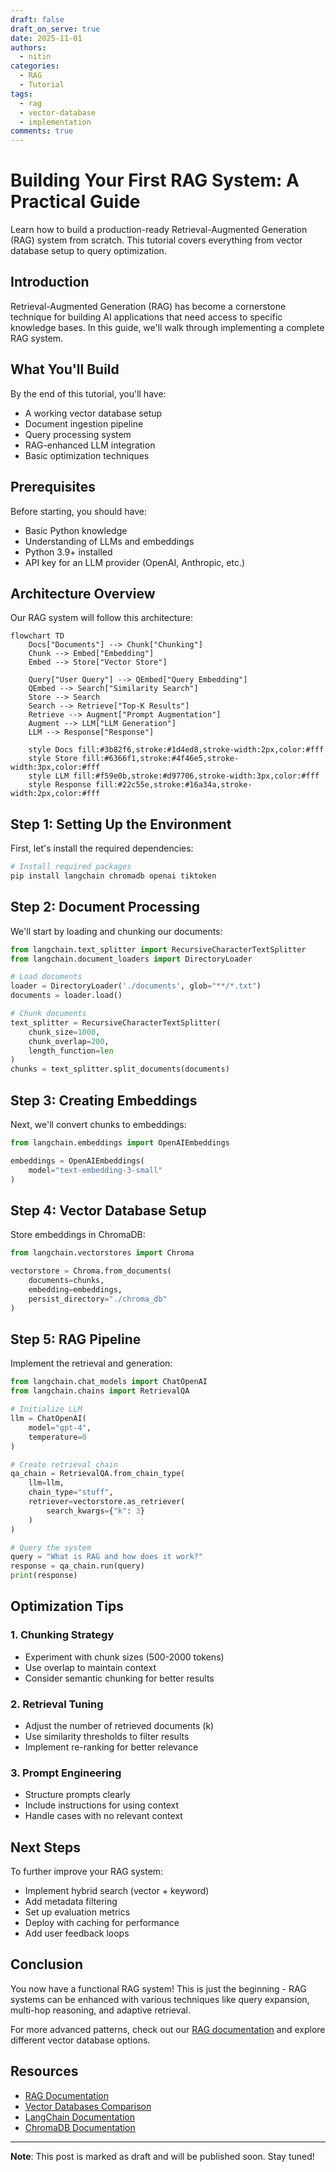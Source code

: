 ```yaml
---
draft: false
draft_on_serve: true
date: 2025-11-01
authors:
  - nitin
categories:
  - RAG
  - Tutorial
tags:
  - rag
  - vector-database
  - implementation
comments: true
---
```


# Building Your First RAG System: A Practical Guide

Learn how to build a production-ready Retrieval-Augmented Generation (RAG) system from scratch. This tutorial covers everything from vector database setup to query optimization.

<!-- more -->

## Introduction

Retrieval-Augmented Generation (RAG) has become a cornerstone technique for building AI applications that need access to specific knowledge bases. In this guide, we'll walk through implementing a complete RAG system.

## What You'll Build

By the end of this tutorial, you'll have:

- A working vector database setup
- Document ingestion pipeline
- Query processing system
- RAG-enhanced LLM integration
- Basic optimization techniques

## Prerequisites

Before starting, you should have:

- Basic Python knowledge
- Understanding of LLMs and embeddings
- Python 3.9+ installed
- API key for an LLM provider (OpenAI, Anthropic, etc.)

## Architecture Overview

Our RAG system will follow this architecture:

```mermaid
flowchart TD
    Docs["Documents"] --> Chunk["Chunking"]
    Chunk --> Embed["Embedding"]
    Embed --> Store["Vector Store"]
    
    Query["User Query"] --> QEmbed["Query Embedding"]
    QEmbed --> Search["Similarity Search"]
    Store --> Search
    Search --> Retrieve["Top-K Results"]
    Retrieve --> Augment["Prompt Augmentation"]
    Augment --> LLM["LLM Generation"]
    LLM --> Response["Response"]
    
    style Docs fill:#3b82f6,stroke:#1d4ed8,stroke-width:2px,color:#fff
    style Store fill:#6366f1,stroke:#4f46e5,stroke-width:3px,color:#fff
    style LLM fill:#f59e0b,stroke:#d97706,stroke-width:3px,color:#fff
    style Response fill:#22c55e,stroke:#16a34a,stroke-width:2px,color:#fff
```

## Step 1: Setting Up the Environment

First, let's install the required dependencies:

```python
# Install required packages
pip install langchain chromadb openai tiktoken
```

## Step 2: Document Processing

We'll start by loading and chunking our documents:

```python
from langchain.text_splitter import RecursiveCharacterTextSplitter
from langchain.document_loaders import DirectoryLoader

# Load documents
loader = DirectoryLoader('./documents', glob="**/*.txt")
documents = loader.load()

# Chunk documents
text_splitter = RecursiveCharacterTextSplitter(
    chunk_size=1000,
    chunk_overlap=200,
    length_function=len
)
chunks = text_splitter.split_documents(documents)
```

## Step 3: Creating Embeddings

Next, we'll convert chunks to embeddings:

```python
from langchain.embeddings import OpenAIEmbeddings

embeddings = OpenAIEmbeddings(
    model="text-embedding-3-small"
)
```

## Step 4: Vector Database Setup

Store embeddings in ChromaDB:

```python
from langchain.vectorstores import Chroma

vectorstore = Chroma.from_documents(
    documents=chunks,
    embedding=embeddings,
    persist_directory="./chroma_db"
)
```

## Step 5: RAG Pipeline

Implement the retrieval and generation:

```python
from langchain.chat_models import ChatOpenAI
from langchain.chains import RetrievalQA

# Initialize LLM
llm = ChatOpenAI(
    model="gpt-4",
    temperature=0
)

# Create retrieval chain
qa_chain = RetrievalQA.from_chain_type(
    llm=llm,
    chain_type="stuff",
    retriever=vectorstore.as_retriever(
        search_kwargs={"k": 3}
    )
)

# Query the system
query = "What is RAG and how does it work?"
response = qa_chain.run(query)
print(response)
```

## Optimization Tips

### 1. Chunking Strategy
- Experiment with chunk sizes (500-2000 tokens)
- Use overlap to maintain context
- Consider semantic chunking for better results

### 2. Retrieval Tuning
- Adjust the number of retrieved documents (k)
- Use similarity thresholds to filter results
- Implement re-ranking for better relevance

### 3. Prompt Engineering
- Structure prompts clearly
- Include instructions for using context
- Handle cases with no relevant context

## Next Steps

To further improve your RAG system:

- Implement hybrid search (vector + keyword)
- Add metadata filtering
- Set up evaluation metrics
- Deploy with caching for performance
- Add user feedback loops

## Conclusion

You now have a functional RAG system! This is just the beginning - RAG systems can be enhanced with various techniques like query expansion, multi-hop reasoning, and adaptive retrieval.

For more advanced patterns, check out our [RAG documentation](/rag/) and explore different vector database options.

## Resources

- [RAG Documentation](/rag/)
- [Vector Databases Comparison](/blog/posts/vector-db-comparison/)
- [LangChain Documentation](https://python.langchain.com/)
- [ChromaDB Documentation](https://docs.trychroma.com/)

---

**Note**: This post is marked as draft and will be published soon. Stay tuned!
